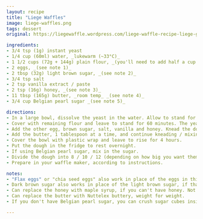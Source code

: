 ```yaml
---
layout: recipe
title: "Liege Waffles"
image: liege-waffles.png
tags: dessert
original: https://liegewaffle.wordpress.com/liege-waffle-recipe-liege-gaufre-recette/

ingredients:
- 3/4 tsp (1g) instant yeast
- 1/4 cup (60ml) water, _lukewarm (~33°C)_
- 1 1/2 cups (72g + 144g) plain flour, _(you'll need to add half a cup at first, then the rest later, that's why it's split)_
- 2 eggs, _(see note 1)_
- 2 tbsp (32g) light brown sugar, _(see note 2)_
- 3/4 tsp salt
- 2 tsp vanilla extract / paste
- 2 tsp (16g) honey, _(see note 3)_
- 11 tbsp (165g) butter, _room temp_ _(see note 4)_
- 3/4 cup Belgian pearl sugar _(see note 5)_

directions:
- In a large bowl, dissolve the yeast in the water. Allow to stand for 5 minutes. Add 1/2 cup of flour (72g) and one egg. Mix to combine.
- Cover with remaining flour and leave to stand for 60 minutes. The yeast mixture should bubble through.
- Add the other egg, brown sugar, salt, vanilla and honey. Knead the dough or stir with a stiff wooden spoon until it's uniformly mixed, and a bit stretchy ~15 minutes. Or you can use a stand mixer's paddle attachment or dough hook for about the same time.
- Add the butter, 1 tablespoon at a time, and continue kneading / mixing until the butter is evenly distributed.
- Cover the bowl with plastic wrap and leave to rise for 4 hours.
- Put the dough in the fridge to rest overnight.
- If using Belgian pearl sugar, mix in the sugar.
- Divide the dough into 8 / 10 / 12 (depending on how big you want them) portions, and roll in white sugar if you aren't using Belgian sugar (see note 5). Leave to rise for 90 minutes.
- Prepare in your waffle maker, according to instructions.

notes:
- "Flax eggs" or "chia seed eggs" also work in place of the eggs in this recipe, if you want to make it egg-free / vegan.
- Dark brown sugar also works in place of the light brown sugar, if that's all you have.
- Can replace the honey with maple syrup, if you can't have honey. Not sure of the weight equivalent though, as I haven't weighed 2 tablespoons of maple syrup.
- Can replace the butter with Nuttelex buttery, weight for weight.
- If you don't have Belgian pearl sugar, you can crush sugar cubes inside a ziplock bag to make makeshift pearl sugar. Otherwise, keep 120g white sugar in a bowl and coat the waffle balls before placing in the waffle maker.

---
```

